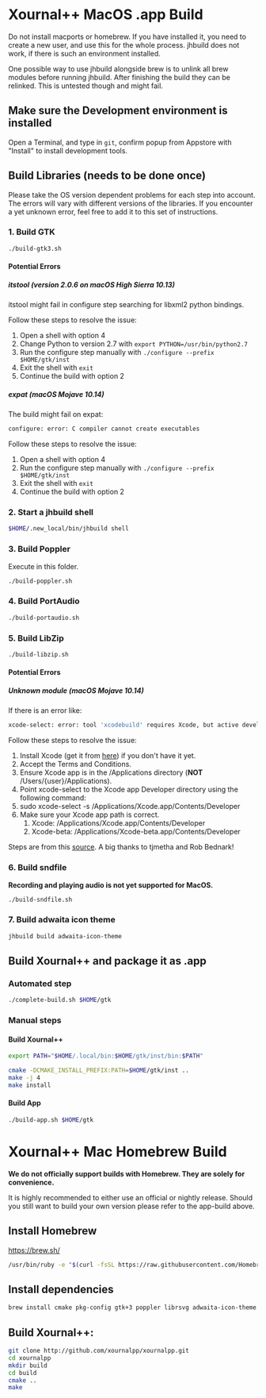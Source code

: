 # Xournal++ MacOS .app Build

Do not install macports or homebrew. If you have installed it, you need to
create a new user, and use this for the whole process. jhbuild does not work,
if there is such an environment installed.

One possible way to use jhbuild alongside brew is to unlink all brew modules before running jhbuild. After finishing the build they can be relinked. This is untested though and might fail.

## Make sure the Development environment is installed
Open a Terminal, and type in `git`, confirm popup from Appstore with "Install" to install development tools.

## Build Libraries (needs to be done once)
Please take the OS version dependent problems for each step into account. The errors will vary with different versions of the libraries. If you encounter a yet unknown error, feel free to add it to this set of instructions.

### 1. Build GTK
````bash
./build-gtk3.sh
````
#### Potential Errors
##### itstool (version 2.0.6 on macOS High Sierra 10.13)
itstool might fail in configure step searching for libxml2 python bindings.

Follow these steps to resolve the issue:
1. Open a shell with option 4
2. Change Python to version 2.7 with `export PYTHON=/usr/bin/python2.7`
3. Run the configure step manually with `./configure --prefix $HOME/gtk/inst`
4. Exit the shell with `exit`
5. Continue the build with option 2

##### expat (macOS Mojave 10.14)
The build might fail on expat:
````bash
configure: error: C compiler cannot create executables
````

Follow these steps to resolve the issue:
1. Open a shell with option 4
2. Run the configure step manually with `./configure --prefix $HOME/gtk/inst`
3. Exit the shell with `exit`
4. Continue the build with option 2

### 2. Start a jhbuild shell
````bash
$HOME/.new_local/bin/jhbuild shell
````

### 3. Build Poppler
Execute in this folder.
````bash
./build-poppler.sh
````

### 4. Build PortAudio

````bash
./build-portaudio.sh
````

### 5. Build LibZip

````bash
./build-libzip.sh
````
#### Potential Errors
##### Unknown module (macOS Mojave 10.14)

If there is an error like:
````bash
xcode-select: error: tool 'xcodebuild' requires Xcode, but active developer directory '/Library/Developer/CommandLineTools' is a command line tools instance
````

Follow these steps to resolve the issue:
1. Install Xcode (get it from [here](https://developer.apple.com/xcode/)) if you don't have it yet.
2. Accept the Terms and Conditions.
3. Ensure Xcode app is in the /Applications directory (**NOT** /Users/{user}/Applications).
4. Point xcode-select to the Xcode app Developer directory using the following command:
5. sudo xcode-select -s /Applications/Xcode.app/Contents/Developer
6. Make sure your Xcode app path is correct.
   1. Xcode: /Applications/Xcode.app/Contents/Developer
   2. Xcode-beta: /Applications/Xcode-beta.app/Contents/Developer
   
Steps are from this [source](https://stackoverflow.com/questions/17980759/xcode-select-active-developer-directory-error/17980786#17980786). A big thanks to tjmetha and Rob Bednark!

### 6. Build sndfile
**Recording and playing audio is not yet supported for MacOS.**
````bash
./build-sndfile.sh
````

### 7. Build adwaita icon theme
````bash
jhbuild build adwaita-icon-theme
````

## Build Xournal++ and package it as .app

### Automated step

````bash
./complete-build.sh $HOME/gtk
````

### Manual steps

#### Build Xournal++
````bash
export PATH="$HOME/.local/bin:$HOME/gtk/inst/bin:$PATH"

cmake -DCMAKE_INSTALL_PREFIX:PATH=$HOME/gtk/inst ..
make -j 4
make install
````

#### Build App
````bash
./build-app.sh $HOME/gtk
````

# Xournal++ Mac Homebrew Build

**We do not officially support builds with Homebrew. They are solely for convenience.**

It is highly recommended to either use an official or nightly release.
Should you still want to build your own version please refer to the app-build above.

## Install Homebrew
https://brew.sh/

````bash
/usr/bin/ruby -e "$(curl -fsSL https://raw.githubusercontent.com/Homebrew/install/master/install)"
````

## Install dependencies
````bash
brew install cmake pkg-config gtk+3 poppler librsvg adwaita-icon-theme libzip portaudio libsndfile
````

## Build Xournal++:
````bash
git clone http://github.com/xournalpp/xournalpp.git
cd xournalpp
mkdir build
cd build
cmake ..
make
````
